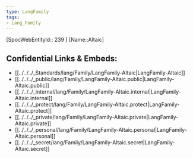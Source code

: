 ```yaml
---
type: LangFamily
tags: 
- Lang_Family
---
```

[SpocWebEntityId:: 239 ]
[Name::Altaic]



## Confidential Links & Embeds: 
- [[../../../_Standards/lang/Family/LangFamily-Altaic|LangFamily-Altaic]] 
- [[../../../_public/lang/Family/LangFamily-Altaic.public|LangFamily-Altaic.public]] 
- [[../../../_internal/lang/Family/LangFamily-Altaic.internal|LangFamily-Altaic.internal]] 
- [[../../../_protect/lang/Family/LangFamily-Altaic.protect|LangFamily-Altaic.protect]] 
- [[../../../_private/lang/Family/LangFamily-Altaic.private|LangFamily-Altaic.private]] 
- [[../../../_personal/lang/Family/LangFamily-Altaic.personal|LangFamily-Altaic.personal]] 
- [[../../../_secret/lang/Family/LangFamily-Altaic.secret|LangFamily-Altaic.secret]] 
